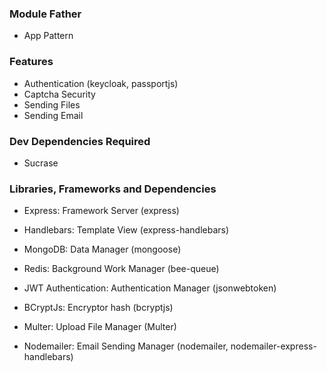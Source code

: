 ### Module Father
 - App Pattern

### Features
- Authentication (keycloak, passportjs)
- Captcha Security
- Sending Files
- Sending Email

### Dev Dependencies Required
- Sucrase

### Libraries, Frameworks and Dependencies
- Express: Framework Server (express)
- Handlebars: Template View (express-handlebars)
- MongoDB: Data Manager (mongoose)
- Redis: Background Work Manager (bee-queue)

- JWT Authentication: Authentication Manager (jsonwebtoken)
- BCryptJs: Encryptor hash (bcryptjs)
- Multer: Upload File Manager (Multer)
- Nodemailer: Email Sending Manager (nodemailer, nodemailer-express-handlebars)

